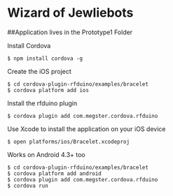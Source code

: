 # Wizard of Jewliebots

##Application lives in the Prototype1 Folder



Install Cordova

    $ npm install cordova -g
    
Create the iOS project

    $ cd cordova-plugin-rfduino/examples/bracelet
    $ cordova platform add ios

Install the rfduino plugin

    $ cordova plugin add com.megster.cordova.rfduino
    
Use Xcode to install the application on your iOS device

    $ open platforms/ios/Bracelet.xcodeproj
    
Works on Android 4.3+ too

    $ cd cordova-plugin-rfduino/examples/bracelet
    $ cordova platform add android
    $ cordova plugin add com.megster.cordova.rfduino
    $ cordova run
